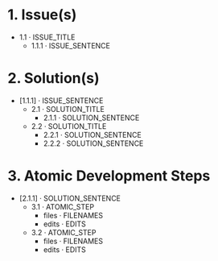 # 1. Issue(s)
- 1.1 · ISSUE_TITLE
    - 1.1.1 · ISSUE_SENTENCE

# 2. Solution(s)
- [1.1.1] · ISSUE_SENTENCE
    - 2.1 · SOLUTION_TITLE
        - 2.1.1 · SOLUTION_SENTENCE
    - 2.2 · SOLUTION_TITLE
        - 2.2.1 · SOLUTION_SENTENCE
        - 2.2.2 · SOLUTION_SENTENCE
# 3. Atomic Development Steps
- [2.1.1] · SOLUTION_SENTENCE
    - 3.1 · ATOMIC_STEP
        - files · FILENAMES
        - edits · EDITS
    - 3.2 · ATOMIC_STEP
        - files · FILENAMES
        - edits · EDITS
